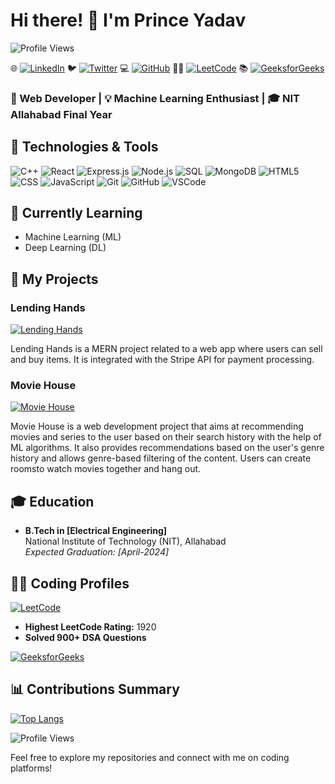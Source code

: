 
# Hi there! 👋 I'm Prince Yadav

![Profile Views](https://komarev.com/ghpvc/?username=princeyadav00785&color=brightgreen)

🌐 [![LinkedIn](https://img.shields.io/badge/LinkedIn-0077B5?style=for-the-badge&logo=linkedin&logoColor=white)](https://www.linkedin.com/in/prince-yadav00785)
🐦 [![Twitter](https://img.shields.io/badge/Twitter-1DA1F2?style=for-the-badge&logo=twitter&logoColor=white)](https://twitter.com/cocuseryadav)
💻 [![GitHub](https://img.shields.io/badge/GitHub-181717?style=for-the-badge&logo=github&logoColor=white)](https://github.com/princeyadav00785)
🧑‍💻 [![LeetCode](https://img.shields.io/badge/LeetCode-1920-brightgreen?style=for-the-badge&logo=leetcode)](https://leetcode.com/princeyadav00785/)
📚 [![GeeksforGeeks](https://img.shields.io/badge/GeeksforGeeks-py8881065817-brightgreen?style=for-the-badge&logo=geeksforgeeks)](https://auth.geeksforgeeks.org/user/py8881065817)

### 🚀 Web Developer | 💡 Machine Learning Enthusiast | 🎓 NIT Allahabad Final Year

## 🔧 Technologies & Tools

![C++](https://img.shields.io/badge/-C++-00599C?style=for-the-badge&logo=c%2B%2B&logoColor=white)
![React](https://img.shields.io/badge/-React-61DAFB?style=for-the-badge&logo=react&logoColor=white)
![Express.js](https://img.shields.io/badge/-Express.js-000000?style=for-the-badge&logo=express&logoColor=white)
![Node.js](https://img.shields.io/badge/-Node.js-339933?style=for-the-badge&logo=node.js&logoColor=white)
![SQL](https://img.shields.io/badge/-SQL-4479A1?style=for-the-badge&logo=postgresql&logoColor=white)
![MongoDB](https://img.shields.io/badge/-MongoDB-47A248?style=for-the-badge&logo=mongodb&logoColor=white)
![HTML5](https://img.shields.io/badge/-HTML5-E34F26?style=for-the-badge&logo=html5&logoColor=white)
![CSS](https://img.shields.io/badge/-CSS-1572B6?style=for-the-badge&logo=css3&logoColor=white)
![JavaScript](https://img.shields.io/badge/-JavaScript-F7DF1E?style=for-the-badge&logo=javascript&logoColor=black)
![Git](https://img.shields.io/badge/-Git-F05032?style=for-the-badge&logo=git&logoColor=white)
![GitHub](https://img.shields.io/badge/-GitHub-181717?style=for-the-badge&logo=github&logoColor=white)
![VSCode](https://img.shields.io/badge/-VSCode-007ACC?style=for-the-badge&logo=visual-studio-code&logoColor=white)

## 🌱 Currently Learning

- Machine Learning (ML)
- Deep Learning (DL)

## 🚀 My Projects

### Lending Hands

[![Lending Hands](https://img.shields.io/badge/Lending_Hands-MERN_Project-blue?style=for-the-badge)](https://github.com/princeyadav00785/Lending_Hands)

Lending Hands is a MERN project related to a web app where users can sell and buy items. It is integrated with the Stripe API for payment processing.

### Movie House

[![Movie House](https://img.shields.io/badge/Movie_House-Web_Development_Project-orange?style=for-the-badge)](https://github.com/princeyadav00785/Movie_house)

Movie House is a web development project that aims at recommending movies and series to the user based on their search history with the help of ML algorithms. It also provides recommendations based on the user's genre history and allows genre-based filtering of the content. Users can create roomsto watch movies together and hang out.

## 🎓 Education

- **B.Tech in [Electrical Engineering]**  
  National Institute of Technology (NIT), Allahabad  
  *Expected Graduation: [April-2024]*

## 👨‍💻 Coding Profiles

[![LeetCode](https://img.shields.io/badge/LeetCode-1920-brightgreen?style=for-the-badge&logo=leetcode&logoColor=white&color=black)](https://leetcode.com/princeyadav00785/)
  - **Highest LeetCode Rating:** 1920
  - **Solved 900+ DSA Questions**

[![GeeksforGeeks](https://img.shields.io/badge/GeeksforGeeks-py8881065817-brightgreen?style=for-the-badge&logo=geeksforgeeks&logoColor=white&color=black)](https://auth.geeksforgeeks.org/user/py8881065817)


## 📊 Contributions Summary

[![Top Langs](https://github-readme-stats.vercel.app/api/top-langs/?username=princeyadav00785&layout=compact&hide_border=true)](https://github.com/princeyadav00785)

![Profile Views](https://komarev.com/ghpvc/?username=princeyadav00785)

Feel free to explore my repositories and connect with me on coding platforms!
